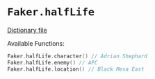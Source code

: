 # `Faker.halfLife`

[Dictionary file](../src/main/resources/locales/en/half_life.yml)

Available Functions:  
```kotlin
Faker.halfLife.character() // Adrian Shephard
Faker.halfLife.enemy() // APC
Faker.halfLife.location() // Black Mesa East
```
